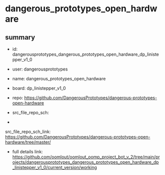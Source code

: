 # dangerous_prototypes_open_hardware
 
## summary 
* id: dangerousprototypes_dangerous_prototypes_open_hardware_dp_linistepper_v1_0
* user: dangerousprototypes
* name: dangerous_prototypes_open_hardware
* board: dp_linistepper_v1_0
* repo: https://github.com/DangerousPrototypes/dangerous-prototypes-open-hardware



* src_file_repo_sch: 
*
 src_file_repo_sch_link: https://github.com/DangerousPrototypes/dangerous-prototypes-open-hardware/tree/master/
* full details link: https://github.com/oomlout/oomlout_oomp_project_bot_v_2/tree/main/projects/dangerousprototypes_dangerous_prototypes_open_hardware_dp_linistepper_v1_0/current_version/working  






